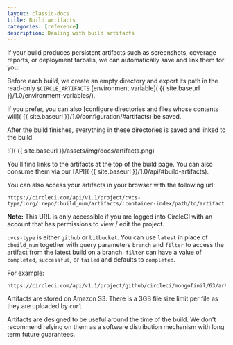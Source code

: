 ```yaml
---
layout: classic-docs
title: Build artifacts
categories: [reference]
description: Dealing with build artifacts
---
```


If your build produces persistent artifacts such as screenshots, coverage reports, or
deployment tarballs, we can automatically save and link them for you.

Before each build, we create an empty directory and export its path in the
read-only `$CIRCLE_ARTIFACTS`
[environment variable]( {{ site.baseurl }}/1.0/environment-variables/).

If you prefer, you can also
[configure directories and files whose contents will]( {{ site.baseurl }}/1.0/configuration/#artifacts)
be saved.

After the build finishes, everything in these directories is saved and linked to the build.

![](  {{ site.baseurl }}/assets/img/docs/artifacts.png)

You'll find links to the artifacts at the top of the build page. You can also consume them via our [API]( {{ site.baseurl }}/1.0/api/#build-artifacts).

You can also access your artifacts in your browser with the following url:

```
https://circleci.com/api/v1.1/project/:vcs-type/:org/:repo/:build_num/artifacts/:container-index/path/to/artifact
```

**Note:** This URL is only accessible if you are logged into CircleCI with an account that has permissions to view / edit the project.

`:vcs-type` is either `github` or `bitbucket`. You can use `latest` in place of `:build_num` together with query parameters `branch` and `filter` to access the artifact from the latest build on a branch. `filter` can have a value of `completed`, `successful`, or `failed` and defaults to `completed`.

For example:

```
https://circleci.com/api/v1.1/project/github/circleci/mongofinil/63/artifacts/0/$CIRCLE_ARTIFACTS/hello.txt
```

Artifacts are stored on Amazon S3. There is a 3GB file size limit per file as they are uploaded by `curl`.

Artifacts are designed to be useful around the time of the build. We don't recommend relying on them as a software distribution mechanism with long term future guarantees.
